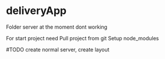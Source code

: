 # deliveryApp
Folder server at the moment dont working

For start project need
Pull project from git
Setup node_modules 


#TODO
create normal server,
create layout 
